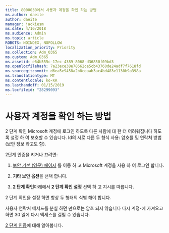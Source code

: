 ```yaml
---
title: 8000030에서 사용자 계정을 확인 하는 방법
ms.author: daeite
author: daeite
manager: jackiesm
ms.date: 4/16/2018
ms.audience: Admin
ms.topic: article
ROBOTS: NOINDEX, NOFOLLOW
localization_priority: Priority
ms.collection: Adm_O365
ms.custom: Adm_O365
ms.assetid: e64b555c-17ec-4389-8068-d36850f09bd3
ms.openlocfilehash: 7a23ece38e78662ce5cb43760de24adf7f7618fd
ms.sourcegitcommit: d6ea5e9458a2b8ceaab3ac4bd483e1130b9a398a
ms.translationtype: MT
ms.contentlocale: ko-KR
ms.lasthandoff: 01/15/2019
ms.locfileid: "28299093"
---
```

# <a name="how-to-verify-your-account"></a>사용자 계정을 확인 하는 방법

2 단계 확인 Microsoft 계정에 로그인 하도록 다른 사람에 대 한 더 어려워집니다 하도록 설정 하 여 보호할 수 있습니다. Id의 서로 다른 두 형식 사용: 암호를 및 연락처 방법 (보안 정보 라고도 함). 
  
2단계 인증을 켜거나 끄려면:
  
1. [보안 기본 (영문) 페이지](https://go.microsoft.com/fwlink/?linkid=842325) 를 이동 하 고 Microsoft 계정을 사용 하 여 로그인 합니다. 
    
2. **기타 보안 옵션**을 선택 합니다. 
    
3. **2 단계 확인**아래에서 **2 단계 확인 설정** 선택 하 고 지시를 따릅니다. 
    
2 단계 확인을 설정 하면 항상 두 형태의 식별 해야 합니다.
  
사용자 연락처 메서드를 분실 하면 만으로는 암호 되지 않습니다 다시 계정-에 가져오고 하면 30 일에 다시 액세스를 걸릴 수 있습니다. 
  
[2 단계 인증](https://go.microsoft.com/fwlink/?linkid=872270)에 대해 알아봅니다.
  


